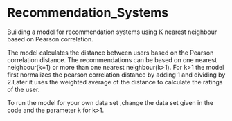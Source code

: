 # Recommendation_Systems
Building a model for recommendation systems using K nearest neighbour based on Pearson correlation.

  The model calculates the distance between users based on the Pearson correlation distance. The recommendations can be based on one nearest neighbour(k=1) or more than one nearest neighbour(k>1). For k>1 the model first normalizes the pearson correlation distance by adding 1 and dividing by 2.Later it uses the weighted average of the distance to calculate the ratings of the user.
  
  To run the model for your own data set ,change the data set given in the code and the parameter k for k>1.
